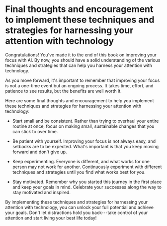 Final thoughts and encouragement to implement these techniques and strategies for harnessing your attention with technology
=======================================================================================================================================

Congratulations! You've made it to the end of this book on improving your focus with AI. By now, you should have a solid understanding of the various techniques and strategies that can help you harness your attention with technology.

As you move forward, it's important to remember that improving your focus is not a one-time event but an ongoing process. It takes time, effort, and patience to see results, but the benefits are well worth it.

Here are some final thoughts and encouragement to help you implement these techniques and strategies for harnessing your attention with technology:

* Start small and be consistent. Rather than trying to overhaul your entire routine at once, focus on making small, sustainable changes that you can stick to over time.

* Be patient with yourself. Improving your focus is not always easy, and setbacks are to be expected. What's important is that you keep moving forward and don't give up.

* Keep experimenting. Everyone is different, and what works for one person may not work for another. Continuously experiment with different techniques and strategies until you find what works best for you.

* Stay motivated. Remember why you started this journey in the first place and keep your goals in mind. Celebrate your successes along the way to stay motivated and inspired.

By implementing these techniques and strategies for harnessing your attention with technology, you can unlock your full potential and achieve your goals. Don't let distractions hold you back---take control of your attention and start living your best life today!
